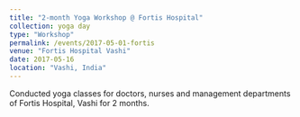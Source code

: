 ```yaml
---
title: "2-month Yoga Workshop @ Fortis Hospital"
collection: yoga day
type: "Workshop"
permalink: /events/2017-05-01-fortis
venue: "Fortis Hospital Vashi"
date: 2017-05-16
location: "Vashi, India"
---
```


Conducted yoga classes for doctors, nurses and management departments of Fortis Hospital, Vashi for 2 months.
